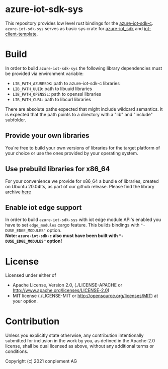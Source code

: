 # azure-iot-sdk-sys

This repository provides low level rust bindings for the [azure-iot-sdk-c](https://github.com/Azure/azure-iot-sdk-c). `azure-iot-sdk-sys` serves as basic sys crate for [azure-iot_sdk](https://github.com/ICS-DeviceManagement/azure-iot-sdk) and [iot-client-template](https://github.com/ICS-DeviceManagement/iot-client-template-rs).

# Build

In order to build `azure-iot-sdk-sys` the following library dependencies must be provided via environment variable:
- `LIB_PATH_AZURESDK`: path to azure-iot-sdk-c libraries
- `LIB_PATH_UUID`: path to libuuid libraries
- `LIB_PATH_OPENSSL`: path to openssl libraries
- `LIB_PATH_CURL`: path to libcurl libraries

There are absolute paths expected that might include wildcard semantics. It is expected that the path points to a directory with a "lib" and "include" subfolder.

## Provide your own libraries

You're free to build your own versions of libraries for the target platform of your choice or use the ones provided by your operating system.

## Use prebuild libraries for x86_64

For your convenience we provide for x86_64 a bundle of libraries, created on Ubuntu 20.04lts, as part of our github release. Please find the library archive [here](https://github.com/ICS-DeviceManagement/azure-iot-sdk-sys/releases/latest) 

## Enable iot edge support

In order to build `azure-iot-sdk-sys` with iot edge module API's enabled you have to set `edge_modules` cargo feature. This builds bindings with `"-DUSE_EDGE_MODULES"` option.<br>
**Note: `azure-iot-sdk-c` also must have been built with `"-DUSE_EDGE_MODULES"` option!**

# License

Licensed under either of
* Apache License, Version 2.0, (./LICENSE-APACHE or <http://www.apache.org/licenses/LICENSE-2.0>)
* MIT license (./LICENSE-MIT or <http://opensource.org/licenses/MIT>)
at your option.

# Contribution

Unless you explicitly state otherwise, any contribution intentionally
submitted for inclusion in the work by you, as defined in the Apache-2.0
license, shall be dual licensed as above, without any additional terms or
conditions.

Copyright (c) 2021 conplement AG

